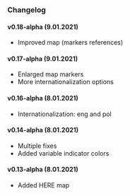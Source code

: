 ### Changelog

#### v0.18-alpha (9.01.2021)
- Improved map (markers references)

#### v0.17-alpha (9.01.2021)
- Enlarged map markers
- More internationalization options

#### v0.16-alpha (8.01.2021)
- Internationalization: eng and pol

#### v0.14-alpha (8.01.2021)
- Multiple fixes
- Added variable indicator colors

#### v0.13-alpha (8.01.2021)
- Added HERE map
